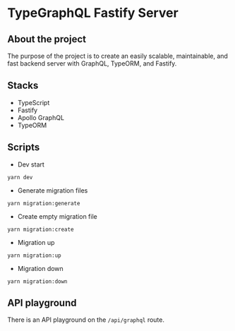 # TypeGraphQL Fastify Server

## About the project

The purpose of the project is to create an easily scalable, maintainable, and fast backend server with GraphQL, TypeORM, and Fastify.

## Stacks

- TypeScript
- Fastify
- Apollo GraphQL
- TypeORM

## Scripts

- Dev start

```
yarn dev
```

- Generate migration files

```
yarn migration:generate
```

- Create empty migration file

```
yarn migration:create
```

- Migration up

```
yarn migration:up
```

- Migration down

```
yarn migration:down
```

## API playground

There is an API playground on the `/api/graphql` route.
